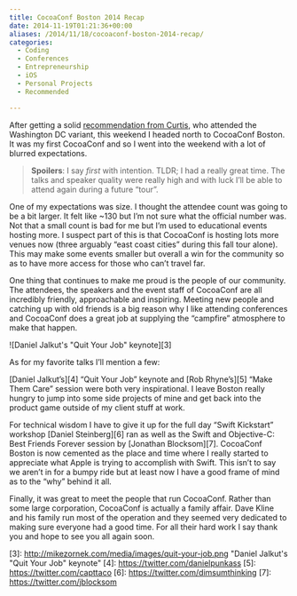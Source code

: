 ```yaml
---
title: CocoaConf Boston 2014 Recap
date: 2014-11-19T01:21:36+00:00
aliases: /2014/11/18/cocoaconf-boston-2014-recap/
categories:
  - Coding
  - Conferences
  - Entrepreneurship
  - iOS
  - Personal Projects
  - Recommended

---
```

After getting a solid [recommendation from Curtis][1], who attended the Washington DC variant, this weekend I headed north to CocoaConf Boston. It was my first CocoaConf and so I went into the weekend with a lot of blurred expectations.

> **Spoilers**: I say _first_ with intention. TLDR; I had a really great time. The talks and speaker quality were really high and with luck I&#8217;ll be able to attend again during a future &#8220;tour&#8221;.

One of my expectations was size. I thought the attendee count was going to be a bit larger. It felt like ~130 but I&#8217;m not sure what the official number was. Not that a small count is bad for me but I&#8217;m used to educational events hosting more. I suspect part of this is that CocoaConf is hosting lots more venues now (three arguably &#8220;east coast cities&#8221; during this fall tour alone). This may make some events smaller but overall a win for the community so as to have more access for those who can&#8217;t travel far.

One thing that continues to make me proud is the people of our community. The attendees, the speakers and the event staff of CocoaConf are all incredibly friendly, approachable and inspiring. Meeting new people and catching up with old friends is a big reason why I like attending conferences and CocoaConf does a great job at supplying the &#8220;campfire&#8221; atmosphere to make that happen.

![Daniel Jalkut's "Quit Your Job" keynote][3]

As for my favorite talks I&#8217;ll mention a few:

[Daniel Jalkut&#8217;s][4] &#8220;Quit Your Job&#8221; keynote and [Rob Rhyne&#8217;s][5] &#8220;Make Them Care&#8221; session were both very inspirational. I leave Boston really hungry to jump into some side projects of mine and get back into the product game outside of my client stuff at work.

For technical wisdom I have to give it up for the full day &#8220;Swift Kickstart&#8221; workshop [Daniel Steinberg][6] ran as well as the Swift and Objective-C: Best Friends Forever session by [Jonathan Blocksom][7]. CocoaConf Boston is now cemented as the place and time where I really started to appreciate what Apple is trying to accomplish with Swift. This isn&#8217;t to say we aren&#8217;t in for a bumpy ride but at least now I have a good frame of mind as to the &#8220;why&#8221; behind it all.

Finally, it was great to meet the people that run CocoaConf. Rather than some large corporation, CocoaConf is actually a family affair. Dave Kline and his family run most of the operation and they seemed very dedicated to making sure everyone had a good time. For all their hard work I say thank you and hope to see you all again soon.

 [1]: https://twitter.com/parrots/status/450300598479757312
 [3]: http://mikezornek.com/media/images/quit-your-job.png "Daniel Jalkut's "Quit Your Job" keynote"
 [4]: https://twitter.com/danielpunkass
 [5]: https://twitter.com/capttaco
 [6]: https://twitter.com/dimsumthinking
 [7]: https://twitter.com/jblocksom
